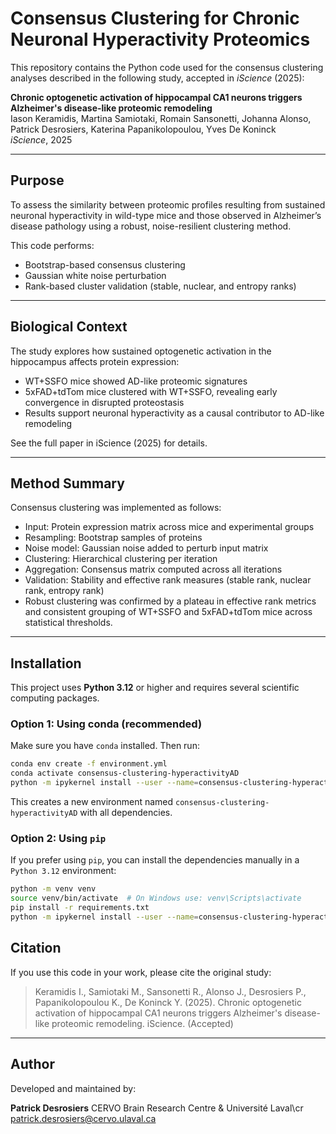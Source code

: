 # Consensus Clustering for Chronic Neuronal Hyperactivity Proteomics

This repository contains the Python code used for the consensus clustering analyses described in the following study, accepted in *iScience* (2025):

**Chronic optogenetic activation of hippocampal CA1 neurons triggers Alzheimer's disease-like proteomic remodeling**  
Iason Keramidis, Martina Samiotaki, Romain Sansonetti, Johanna Alonso, Patrick Desrosiers, Katerina Papanikolopoulou, Yves De Koninck  
*iScience*, 2025

---

## Purpose

To assess the similarity between proteomic profiles resulting from sustained neuronal hyperactivity in wild-type mice and those observed in Alzheimer’s disease pathology using a robust, noise-resilient clustering method.

This code performs:

- Bootstrap-based consensus clustering
- Gaussian white noise perturbation
- Rank-based cluster validation (stable, nuclear, and entropy ranks)

---
## Biological Context
The study explores how sustained optogenetic activation in the hippocampus affects protein expression:

- WT+SSFO mice showed AD-like proteomic signatures
- 5xFAD+tdTom mice clustered with WT+SSFO, revealing early convergence in disrupted proteostasis
- Results support neuronal hyperactivity as a causal contributor to AD-like remodeling

See the full paper in iScience (2025) for details.

---
## Method Summary
Consensus clustering was implemented as follows:

- Input: Protein expression matrix across mice and experimental groups
- Resampling: Bootstrap samples of proteins
- Noise model: Gaussian noise added to perturb input matrix
- Clustering: Hierarchical clustering per iteration
- Aggregation: Consensus matrix computed across all iterations
- Validation: Stability and effective rank measures (stable rank, nuclear rank, entropy rank)
- Robust clustering was confirmed by a plateau in effective rank metrics and consistent grouping of WT+SSFO and 5xFAD+tdTom mice across statistical thresholds.

---
## Installation

This project uses **Python 3.12** or higher and requires several scientific computing packages.

### Option 1: Using conda (recommended)
Make sure you have `conda` installed. Then run:

```bash
conda env create -f environment.yml
conda activate consensus-clustering-hyperactivityAD
python -m ipykernel install --user --name=consensus-clustering-hyperactivityAD
```

This creates a new environment named `consensus-clustering-hyperactivityAD` with all dependencies.

### Option 2: Using `pip`
If you prefer using `pip`, you can install the dependencies manually in a `Python 3.12` environment:

```bash
python -m venv venv
source venv/bin/activate  # On Windows use: venv\Scripts\activate
pip install -r requirements.txt
python -m ipykernel install --user --name=consensus-clustering-hyperactivityAD
```

## Citation
If you use this code in your work, please cite the original study:

> Keramidis I., Samiotaki M., Sansonetti R., Alonso J., Desrosiers P., Papanikolopoulou K., De Koninck Y. (2025). 
> Chronic optogenetic activation of hippocampal CA1 neurons triggers Alzheimer's disease-like proteomic remodeling. 
> iScience. (Accepted)

---

## Author
Developed and maintained by:

**Patrick Desrosiers**
CERVO Brain Research Centre & Université Laval\cr
patrick.desrosiers@cervo.ulaval.ca